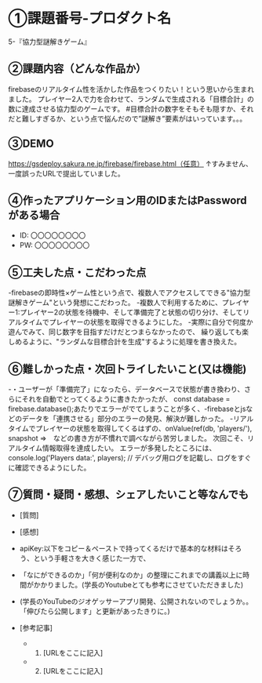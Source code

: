 # ①課題番号-プロダクト名

5-『協力型謎解きゲーム』

## ②課題内容（どんな作品か）
firebaseのリアルタイム性を活かした作品をつくりたい！という思いから生まれました。
プレイヤー2人で力を合わせて、ランダムで生成される「目標合計」の数に達成させる協力型のゲームです。
#目標合計の数字をそもそも隠すか、それだと難しすぎるか、という点で悩んだので”謎解き”要素がはいっています。。。


## ③DEMO

https://gsdeploy.sakura.ne.jp/firebase/firebase.html（任意）
↑すみません、一度誤ったURLで提出していました。

## ④作ったアプリケーション用のIDまたはPasswordがある場合

- ID: 〇〇〇〇〇〇〇〇
- PW: 〇〇〇〇〇〇〇〇

## ⑤工夫した点・こだわった点

-firebaseの即時性×ゲーム性という点で、複数人でアクセスしてできる"協力型謎解きゲーム"という発想にこだわった。
-複数人で利用するために、プレイヤー1:プレイヤー2の状態を待機中、そして準備完了と状態の切り分け、そしてリアルタイムでプレイヤーの状態を取得できるようにした。
-実際に自分で何度か遊んでみて、同じ数字を目指すだけだとつまらなかったので、
繰り返しても楽しめるように、"ランダムな目標合計を生成"するように処理を書き換えた。


## ⑥難しかった点・次回トライしたいこと(又は機能)
-・ユーザーが「準備完了」になったら、データベースで状態が書き換わり、さらにそれを自動でとってくるように書きたかったが、
const database = firebase.database();あたりでエラーがでてしまうことが多く、-firebaseとjsなどのデータを「連携させる」部分のエラーの発見、解決が難しかった。
-リアルタイムでプレイヤーの状態を取得してくるはずの、onValue(ref(db, 'players/'), snapshot =>　などの書き方が不慣れで調べながら苦労しました。
次回こそ、リアルタイム情報取得を達成したい。
エラーが多発したところには、console.log('Players data:', players); // デバッグ用ログを記載し、ログをすぐに確認できるようにした。



## ⑦質問・疑問・感想、シェアしたいこと等なんでも

- [質問]

- [感想]
- apiKey:以下をコピー＆ペーストで持ってくるだけで基本的な材料はそろう、という手軽さを大きく感じた一方で、
- 「なにができるのか」「何が便利なのか」の整理にこれまでの講義以上に時間がかかりました。(学長のYoutubeとても参考にさせていただきました)
- (学長のYouTubeのジオゲッサーアプリ開発、公開されないのでしょうか。。「伸びたら公開します」と更新があったきりに。)
- [参考記事]
  - 1. [URLをここに記入]
  - 2. [URLをここに記入]


